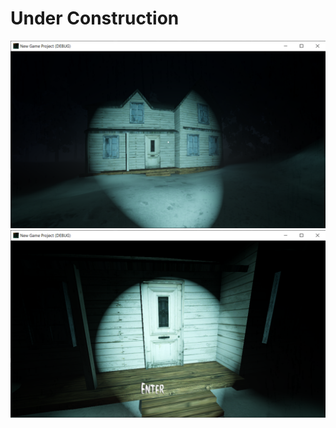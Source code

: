 # Under Construction
<!-- DEVELOPMENT DELAYED AS OF 20 March, 2024 -->
<img src="PREVIEW_0.png" />
<img src="PREVIEW_1.png" />
